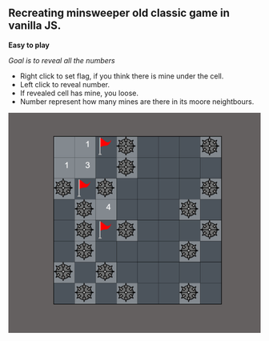 ## Recreating minsweeper old classic game in vanilla JS.

**Easy to play**

*Goal is to reveal all the numbers*
- Right click to set flag, if you think there is mine under the cell.
- Left click to reveal number.
- If revealed cell has mine, you loose.
- Number represent how many mines are there in its moore neightbours.

![alt text](board.png "Title")